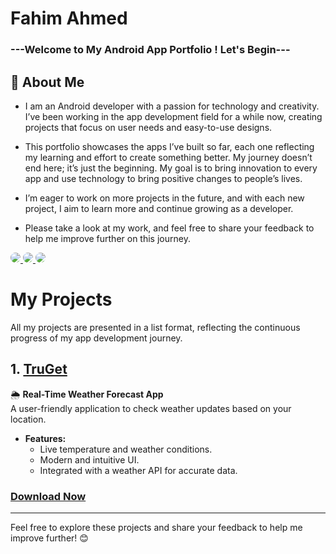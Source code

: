 # Fahim Ahmed

### ---Welcome to My Android App Portfolio ! Let's Begin---

## 🚀 About Me

* I am an Android developer with a passion for technology and creativity. I’ve been working in the app development field for a while now, creating projects that focus on user needs and easy-to-use designs.

 * This portfolio showcases the apps I’ve built so far, each one reflecting my learning and effort to create something better. My journey doesn’t end here; it’s just the beginning. My goal is to bring innovation to every app and use technology to bring positive changes to people’s lives.

* I’m eager to work on more projects in the future, and with each new project, I aim to learn more and continue growing as a developer.

* Please take a look at my work, and feel free to share your feedback to help me improve further on this journey.

<a href="https://mail.google.com/mail/u/0/#inbox">
  <img src="https://img.shields.io/badge/Gmail-Fahim-yellow.svg?style=for-the-badge&logo=gmail&logoColor=white" 
  style="border-radius: 12px;">
</a>
<a href="https://www.linkedin.com/in/fahim-ahmed-a3b843339/">
  <img src="https://img.shields.io/badge/Linkedin-Fahim-blue.svg?style=for-the-badge&logo=linkedin&logoColor=white" 
  style="border-radius: 12px;">
</a>
<a href="https://cb-fahim-ahmed.github.io/">
  <img src="https://img.shields.io/badge/website-Fahim-purple.svg?style=for-the-badge&logo=chromewebstore&logoColor=white" 
  style="border-radius: 12px;">
</a>

# My Projects
All my projects are presented in a list format, reflecting the continuous progress of my app development journey.

## 1. [TruGet](https://github.com/yourusername/WeatherApp)  
🌦️ **Real-Time Weather Forecast App**  
A user-friendly application to check weather updates based on your location.  
- **Features:**  
  - Live temperature and weather conditions.  
  - Modern and intuitive UI.  
  - Integrated with a weather API for accurate data.
    
### [Download Now](https://example.com/my-file.zip)

---

Feel free to explore these projects and share your feedback to help me improve further! 😊
